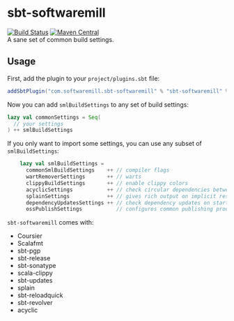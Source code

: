 # sbt-softwaremill
[![Build Status](https://travis-ci.org/softwaremill/sbt-softwaremill.svg?branch=master)](https://travis-ci.org/softwaremill/sbt-softwaremill)
[![Maven Central](https://maven-badges.herokuapp.com/maven-central/com.softwaremill.sbt-softwaremill/sbt-softwaremill_2.12/badge.svg)](https://maven-badges.herokuapp.com/maven-central/com.softwaremill.sbt-softwaremill/sbt-softwaremill_2.12)  
A sane set of common build settings.

## Usage

First, add the plugin to your `project/plugins.sbt` file:

````scala
addSbtPlugin("com.softwaremill.sbt-softwaremill" % "sbt-softwaremill" % "1.1")
````

Now you can add `smlBuildSettings` to any set of build settings:

````scala
lazy val commonSettings = Seq(
  // your settings
) ++ smlBuildSettings
````

If you only want to import some settings, you can use any subset of `smlBuildSettings`:

````scala
    lazy val smlBuildSettings =
      commonSmlBuildSettings    ++ // compiler flags
      wartRemoverSettings       ++ // warts
      clippyBuildSettings       ++ // enable clippy colors
      acyclicSettings           ++ // check circular dependencies between packages
      splainSettings            ++ // gives rich output on implicit resolution errors 
      dependencyUpdatesSettings ++ // check dependency updates on startup (max once per 12h)
      ossPublishSettings           // configures common publishing process for all OSS libraries
````

`sbt-softwaremill` comes with:
- Coursier
- Scalafmt
- sbt-pgp
- sbt-release
- sbt-sonatype
- scala-clippy
- sbt-updates
- splain
- sbt-reloadquick
- sbt-revolver
- acyclic